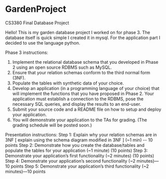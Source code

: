 # GardenProject
CS3380 Final Database Project

Hello! This is my garden database project I worked on for phase 3. The database itself is quick simple I created it in mysql. For the application part I decided to use the language python. 

Phase 3 instructions:
1. Implement the relational database schema that you developed in Phase 2 using an open
source RDBMS such as MySQL.
2. Ensure that your relation schemas conform to the third normal form (3NF).
3. Populate the tables with synthetic data of your choice.
4. Develop an application (in a programming language of your choice) that will implement
the functions that you have proposed in Phase 2. Your application must establish a
connection to the RDBMS, pose the necessary SQL queries, and display the results to an
end-user.
5. Submit your source code and a README file on how to setup and deploy your
application.
6. You will demonstrate your application to the TAs for grading. (The grading schedule will
be posted soon.)

Presentation instructions:
Step 1: Explain why your relation schemas are in 3NF [ explain using the schema diagram modified in 3NF ] (~1 min) -- 10 points 
Step 2: Demonstrate how you create the database/tables and populate the tables for your application (~1 minute) (10 points) 
Step 3: Demonstrate your application’s first functionality (~2 minutes) (10 points) 
Step 4: Demonstrate your application’s second functionality (~2 minutes)—10 points 
Step 5: Demonstrate your application’s third functionality (~2 minutes)—10 points 
